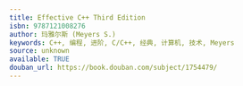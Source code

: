 ```yaml
---
title: Effective C++ Third Edition
isbn: 9787121008276
author: 玛雅尔斯 (Meyers S.)
keywords: C++, 编程, 进阶, C/C++, 经典, 计算机, 技术, Meyers
source: unknown
available: TRUE
douban_url: https://book.douban.com/subject/1754479/
---
```


